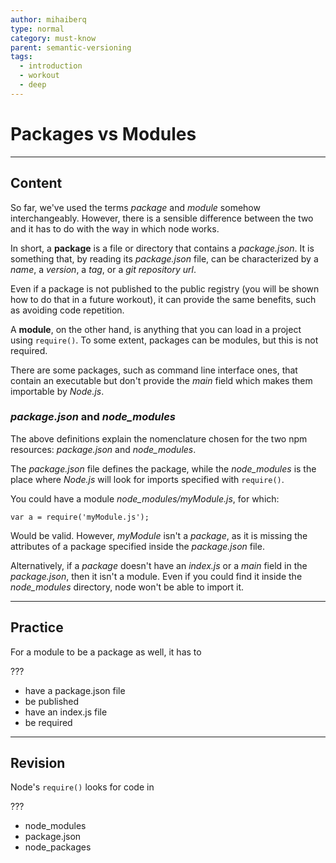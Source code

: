 ```yaml
---
author: mihaiberq
type: normal
category: must-know
parent: semantic-versioning
tags:
  - introduction
  - workout
  - deep
---
```


# Packages vs Modules


---

## Content

So far, we've used the terms *package* and *module* somehow interchangeably. However, there is a sensible difference between the two and it has to do with the way in which node works.

In short, a **package** is a file or directory that contains a *package.json*. It is something that, by reading its *package.json* file, can be characterized by a *name*, a *version*, a *tag*, or a *git repository url*.

Even if a package is not published to the public registry (you will be shown how to do that in a future workout), it can provide the same benefits, such as avoiding code repetition.

A **module**, on the other hand, is anything that you can load in a project using `require()`. To some extent, packages can be modules, but this is not required.

There are some packages, such as command line interface ones, that contain an executable but don't provide the *main* field which makes them importable by *Node.js*.

### *package.json* and *node_modules*

The above definitions explain the nomenclature chosen for the two npm resources: *package.json* and *node_modules*.

The *package.json* file defines the package, while the *node_modules* is the place where *Node.js* will look for imports specified with `require()`.

You could have a module *node_modules/myModule.js*, for which:

```plain-text
var a = require('myModule.js');
```

Would be valid. However, *myModule* isn't a *package*, as it is missing the attributes of a package specified inside the *package.json* file.

Alternatively, if a *package* doesn't have an *index.js* or a *main* field in the *package.json*, then it isn't a module. Even if you could find it inside the *node_modules* directory, node won't be able to import it.


---

## Practice

For a module to be a package as well, it has to

???

- have a package.json file
- be published
- have an index.js file
- be required


---

## Revision

Node's `require()` looks for code in

???

- node_modules
- package.json
- node_packages
